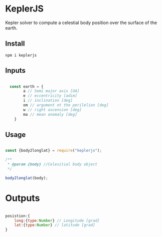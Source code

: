 # KeplerJS
Kepler solver to compute a celestial body position over the surface of the earth.

## Install

```shell
npm i keplerjs

```

## Inputs

```javascript

  const earth = {
        a // Semi major axis [UA]
        e // eccentricity [adim]
        i // inclination [deg]
        om // argument ot the perilelion [deg]
        w // right ascension [deg]
        ma // mean anomaly [deg]
    }

```

## Usage

```javascript

const {body2longlat} = require("keplerjs");

/**
 * @param {body} //Celesitial body object
 */

body2longlat(body);

```

# Outputs

```javascript

posistion:{
    long:{type:Number} // Longitude [grad]
    lat:{type:Number} // latitude [grad]
}

```







